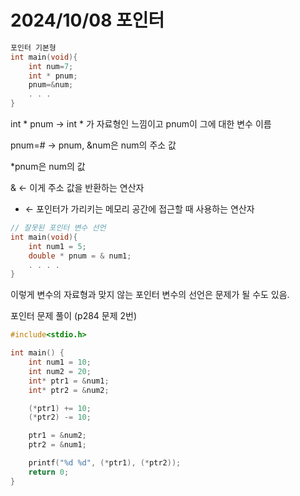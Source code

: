 # 2024/10/08 포인터

```c
포인터 기본형
int main(void){
	int num=7;
	int * pnum;
	pnum=&num;
	. . .
}
```

int * pnum  →  int * 가 자료형인 느낌이고 pnum이 그에 대한 변수 이름

pnum=&num;  →  pnum, &num은 num의 주소 값

*pnum은 num의 값

& ← 이게 주소 값을 반환하는 연산자

*  ← 포인터가 가리키는 메모리 공간에 접근할 때 사용하는 연산자 

```c
// 잘못된 포인터 변수 선언
int main(void){
	int num1 = 5;
	double * pnum = & num1;
	. . . .
}
```

이렇게 변수의 자료형과 맞지 않는 포인터 변수의 선언은 문제가 될 수도 있음.

포인터 문제 풀이 (p284 문제 2번)

```c
#include<stdio.h>

int main() {
	int num1 = 10;
	int num2 = 20;
	int* ptr1 = &num1;
	int* ptr2 = &num2;

	(*ptr1) += 10;
	(*ptr2) -= 10;

	ptr1 = &num2;
	ptr2 = &num1;

	printf("%d %d", (*ptr1), (*ptr2));
	return 0;
}
```